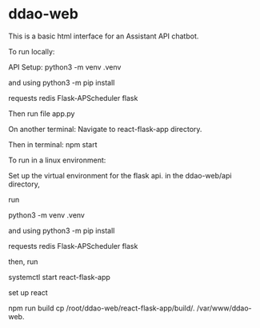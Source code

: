 # ddao-web

This is a basic html interface for an Assistant API chatbot.

To run locally:


API Setup:
python3 -m venv .venv

and using python3 -m pip install

requests
redis
Flask-APScheduler
flask

Then run file app.py

On another terminal: Navigate to react-flask-app directory.

Then in terminal: npm start


To run in a linux environment:


Set up the virtual environment for the flask api. in the ddao-web/api directory,

run

python3 -m venv .venv

and using python3 -m pip install

requests
redis
Flask-APScheduler
flask

then, run

systemctl start react-flask-app

set up react

npm run build
cp /root/ddao-web/react-flask-app/build/. /var/www/ddao-web.
